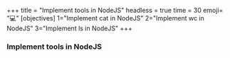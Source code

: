 +++
title = "Implement tools in NodeJS"
headless = true
time = 30
emoji= "💻"
[objectives]
    1="Implement cat in NodeJS"
    2="Implement wc in NodeJS"
    3="Implement ls in NodeJS"
+++

### Implement tools in NodeJS